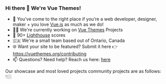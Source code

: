 ### Hi there 👋 We're Vue Themes!

- 💚 You’ve come to the right place if you’re a web developer, designer, maker + you love [Vue.js](https://github.com/vuejs) as much as we do!
- 👩‍💻 We're currently working on [Vue Themes](https://github.com/vuethemes) Projects
- 🚀 90+ [Lighthouse](https://developers.google.com/web/tools/lighthouse) scores
- 🇨🇦 We're a small team based out of Ontario, Canada
- 🌐 Want your site to be featured? Submit it here 👉 https://vuethemes.org/contributing
- 📫 Questions? Need help? Reach us here: [here](mailto:yourfriends@vuethemes.org) 

Our showcase and most loved projects community projects are as follows: 👇🏼 

